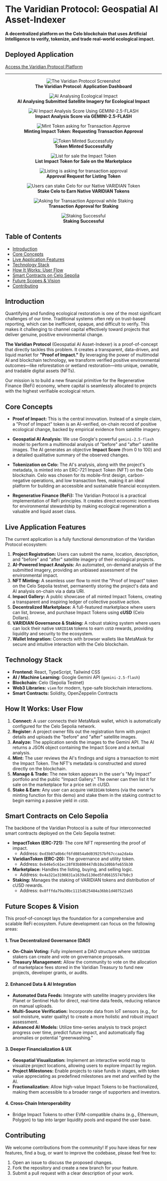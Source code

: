 
# The Varidian Protocol: Geospatial AI Asset-Indexer

**A decentralized platform on the Celo blockchain that uses Artificial Intelligence to verify, tokenize, and trade real-world ecological impact.**


## Deployed Application

[Access the Varidian Protocol Platform](https://varidianprotocol.netlify.app)




---

<p align="center">
  <img src="varidian.png" alt="The Varidian Protocol Screenshot"/><br>
  <b>The Varidian Protocol: Application Dashboard</b>
</p>
<p align="center">
  <img src="01.png" alt="AI Analysing Ecological Impact"/><br>
  <b>AI Analysing Submitted Satellite Imagery for Ecological Impact</b>
</p>
<p align="center">
  <img src="02.png" alt="AI Impact Analysis Score Using GEMINI-2.5-FLASH"/><br>
  <b>Impact Analysis Score via GEMINI-2.5-FLASH</b>
</p>
<p align="center">
  <img src="03.png" alt="Mint Token asking for Transaction Approve"/><br>
  <b>Minting Impact Token: Requesting Transaction Approval</b>
</p>
<p align="center">
  <img src="04.png" alt="Token Minted Successfully"/><br>
  <b>Token Minted Successfully</b>
</p>
<p align="center">
  <img src="05.png" alt="List for sale the Impact Token"/><br>
  <b>List Impact Token for Sale on the Marketplace</b>
</p>
<p align="center">
  <img src="06.png" alt="Listing is asking for transaction approval"/><br>
  <b>Approval Request for Listing Token</b>
</p>
<p align="center">
  <img src="Staking.png" alt="Users can stake Celo for our Native VARIDIAN Token"/><br>
  <b>Stake Celo to Earn Native VARIDIAN Tokens</b>
</p>
<p align="center">
  <img src="07.png" alt="Asking for Transaction Approval while Staking"/><br>
  <b>Transaction Approval for Staking</b>
</p>
<p align="center">
  <img src="08.png" alt="Staking Successful"/><br>
  <b>Staking Successful</b>
</p>



## Table of Contents

- [Introduction](#introduction)
- [Core Concepts](#core-concepts)
- [Live Application Features](#live-application-features)
- [Technology Stack](#technology-stack)
- [How It Works: User Flow](#how-it-works-user-flow)
- [Smart Contracts on Celo Sepolia](#smart-contracts-on-celo-sepolia)
- [Future Scopes & Vision](#future-scopes--vision)
- [Contributing](#contributing)

## Introduction

Quantifying and funding ecological restoration is one of the most significant challenges of our time. Traditional systems often rely on trust-based reporting, which can be inefficient, opaque, and difficult to verify. This makes it challenging to channel capital effectively toward projects that deliver genuine, positive environmental change.

**The Varidian Protocol** (Geospatial AI Asset-Indexer) is a proof-of-concept that directly tackles this problem. It creates a transparent, data-driven, and liquid market for **"Proof of Impact."** By leveraging the power of multimodal AI and blockchain technology, we transform verified positive environmental outcomes—like reforestation or wetland restoration—into unique, ownable, and tradable digital assets (NFTs).

Our mission is to build a new financial primitive for the Regenerative Finance (ReFi) economy, where capital is seamlessly allocated to projects with the highest verifiable ecological return.

## Core Concepts

-   **Proof of Impact:** This is the central innovation. Instead of a simple claim, a "Proof of Impact" token is an AI-verified, on-chain record of positive ecological change, backed by empirical evidence from satellite imagery.

-   **Geospatial AI Analysis:** We use Google's powerful `gemini-2.5-flash` model to perform a multimodal analysis of "before" and "after" satellite images. The AI generates an objective **Impact Score** (from 0 to 100) and a detailed qualitative summary of the observed changes.

-   **Tokenization on Celo:** The AI's analysis, along with the project's metadata, is minted into an ERC-721 Impact Token (NFT) on the Celo blockchain. Celo was chosen for its mobile-first design, carbon-negative operations, and low transaction fees, making it an ideal platform for building an accessible and sustainable financial ecosystem.

-   **Regenerative Finance (ReFi):** The Varidian Protocol is a practical implementation of ReFi principles. It creates direct economic incentives for environmental stewardship by making ecological regeneration a valuable and liquid asset class.

## Live Application Features

The current application is a fully functional demonstration of the Varidian Protocol ecosystem:

1.  **Project Registration:** Users can submit the name, location, description, and "before" and "after" satellite imagery of their ecological projects.
2.  **AI-Powered Impact Analysis:** An automated, on-demand analysis of the submitted imagery, providing an unbiased assessment of the environmental impact.
3.  **NFT Minting:** A seamless user flow to mint the "Proof of Impact" token on the Celo Sepolia testnet, permanently storing the project's data and AI analysis on-chain via a data URI.
4.  **Impact Gallery:** A public showcase of all minted Impact Tokens, creating a transparent and inspiring ledger of collective positive action.
5.  **Decentralized Marketplace:** A full-featured marketplace where users can list, browse, and purchase Impact Tokens using **cUSD** (Celo Dollars).
6.  **VARIDIAN Governance & Staking:** A robust staking system where users can lock their native `VARIDIAN` tokens to earn `cUSD` rewards, providing liquidity and security to the ecosystem.
7.  **Wallet Integration:** Connects with browser wallets like MetaMask for secure and intuitive interaction with the Celo blockchain.

## Technology Stack

-   **Frontend:** React, TypeScript, Tailwind CSS
-   **AI / Machine Learning:** Google Gemini API (`gemini-2.5-flash`)
-   **Blockchain:** Celo (Sepolia Testnet)
-   **Web3 Libraries:** `viem` for modern, type-safe blockchain interactions.
-   **Smart Contracts:** Solidity, OpenZeppelin Contracts

## How It Works: User Flow

1.  **Connect:** A user connects their MetaMask wallet, which is automatically configured for the Celo Sepolia network.
2.  **Register:** A project owner fills out the registration form with project details and uploads the "before" and "after" satellite images.
3.  **Analyze:** The application sends the images to the Gemini API. The AI returns a JSON object containing the Impact Score and a textual analysis.
4.  **Mint:** The user reviews the AI's findings and signs a transaction to mint the Impact Token. The NFT's metadata is constructed and stored directly on the blockchain.
5.  **Manage & Trade:** The new token appears in the user's "My Impact" portfolio and the public "Impact Gallery." The owner can then list it for sale on the marketplace for a price set in cUSD.
6.  **Stake & Earn:** Any user can acquire `VARIDIAN` tokens (via the owner's minting function for this demo) and stake them in the staking contract to begin earning a passive yield in `cUSD`.

## Smart Contracts on Celo Sepolia

The backbone of the Varidian Protocol is a suite of four interconnected smart contracts deployed on the Celo Sepolia testnet:

-   **ImpactToken (ERC-721):** The core NFT representing the proof of impact.
    -   Address: `0xd3b07a0b6cf6fd0854a0d039257bf67ccaa2da4a`
-   **VaridianToken (ERC-20):** The governance and utility token.
    -   Address: `0x646e5c61ec28f03b800447db10a1d0bbfe655b30`
-   **Marketplace:** Handles the listing, buying, and selling logic.
    -   Address: `0x4a321e3190831a1639a5130ed5fd66155747b0c3`
-   **Staking:** Manages the staking of VARIDIAN tokens and distribution of cUSD rewards.
    -   Address: `0x8fffda79a30bc1115d625484a36bb1d407522a65`

## Future Scopes & Vision

This proof-of-concept lays the foundation for a comprehensive and scalable ReFi ecosystem. Future development can focus on the following areas:

#### 1. True Decentralized Governance (DAO)
-   **On-Chain Voting:** Fully implement a DAO structure where `VARIDIAN` stakers can create and vote on governance proposals.
-   **Treasury Management:** Allow the community to vote on the allocation of marketplace fees stored in the Varidian Treasury to fund new projects, developer grants, or audits.

#### 2. Enhanced Data & AI Integration
-   **Automated Data Feeds:** Integrate with satellite imagery providers like Planet or Sentinel Hub for direct, real-time data feeds, reducing reliance on manual uploads.
-   **Multi-Source Verification:** Incorporate data from IoT sensors (e.g., for soil moisture, water quality) to create a more holistic and robust impact assessment.
-   **Advanced AI Models:** Utilize time-series analysis to track project progress over time, predict future impact, and automatically flag anomalies or potential "greenwashing."

#### 3. Deeper Financialization & UX
-   **Geospatial Visualization:** Implement an interactive world map to visualize project locations, allowing users to explore impact by region.
-   **Project Milestones:** Enable projects to raise funds in stages, with token value appreciating as predefined milestones are met and verified by the AI.
-   **Fractionalization:** Allow high-value Impact Tokens to be fractionalized, making them accessible to a broader range of supporters and investors.

#### 4. Cross-Chain Interoperability
-   Bridge Impact Tokens to other EVM-compatible chains (e.g., Ethereum, Polygon) to tap into larger liquidity pools and expand the user base.

## Contributing

We welcome contributions from the community! If you have ideas for new features, find a bug, or want to improve the codebase, please feel free to:

1.  Open an issue to discuss the proposed changes.
2.  Fork the repository and create a new branch for your feature.
3.  Submit a pull request with a clear description of your work.
